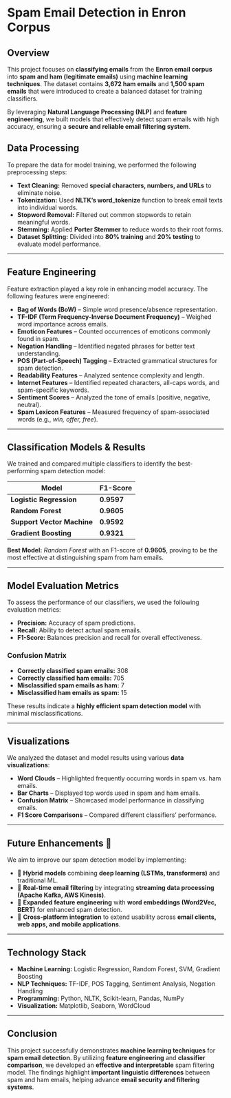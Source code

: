 # **Spam Email Detection in Enron Corpus**  

## **Overview**  
This project focuses on **classifying emails** from the **Enron email corpus** into **spam and ham (legitimate emails)** using **machine learning techniques**. The dataset contains **3,672 ham emails** and **1,500 spam emails** that were introduced to create a balanced dataset for training classifiers.  

By leveraging **Natural Language Processing (NLP)** and **feature engineering**, we built models that effectively detect spam emails with high accuracy, ensuring a **secure and reliable email filtering system**.  


## **Data Processing**  
To prepare the data for model training, we performed the following preprocessing steps:  

- **Text Cleaning:** Removed **special characters, numbers, and URLs** to eliminate noise.  
- **Tokenization:** Used **NLTK’s word_tokenize** function to break email texts into individual words.  
- **Stopword Removal:** Filtered out common stopwords to retain meaningful words.  
- **Stemming:** Applied **Porter Stemmer** to reduce words to their root forms.  
- **Dataset Splitting:** Divided into **80% training** and **20% testing** to evaluate model performance.  

---

## **Feature Engineering**  
Feature extraction played a key role in enhancing model accuracy. The following features were engineered:  

- **Bag of Words (BoW)** – Simple word presence/absence representation.  
- **TF-IDF (Term Frequency-Inverse Document Frequency)** – Weighed word importance across emails.  
- **Emoticon Features** – Counted occurrences of emoticons commonly found in spam.  
- **Negation Handling** – Identified negated phrases for better text understanding.  
- **POS (Part-of-Speech) Tagging** – Extracted grammatical structures for spam detection.  
- **Readability Features** – Analyzed sentence complexity and length.  
- **Internet Features** – Identified repeated characters, all-caps words, and spam-specific keywords.  
- **Sentiment Scores** – Analyzed the tone of emails (positive, negative, neutral).  
- **Spam Lexicon Features** – Measured frequency of spam-associated words (e.g., *win, offer, free*).  

---

## **Classification Models & Results**  
We trained and compared multiple classifiers to identify the best-performing spam detection model:  

| **Model**                  | **F1-Score** |
|----------------------------|-------------|
| **Logistic Regression**     | **0.9597**  |
| **Random Forest**           | **0.9605**  |
| **Support Vector Machine**  | **0.9592**  |
| **Gradient Boosting**       | **0.9321**  |

**Best Model:** *Random Forest* with an F1-score of **0.9605**, proving to be the most effective at distinguishing spam from ham emails.  

---

## **Model Evaluation Metrics**  
To assess the performance of our classifiers, we used the following evaluation metrics:  

- **Precision:** Accuracy of spam predictions.  
- **Recall:** Ability to detect actual spam emails.  
- **F1-Score:** Balances precision and recall for overall effectiveness.  

### **Confusion Matrix**  
- **Correctly classified spam emails:** 308  
- **Correctly classified ham emails:** 705  
- **Misclassified spam emails as ham:** 7  
- **Misclassified ham emails as spam:** 15  

These results indicate a **highly efficient spam detection model** with minimal misclassifications.  

---

## **Visualizations**  
We analyzed the dataset and model results using various **data visualizations**:  

-  **Word Clouds** – Highlighted frequently occurring words in spam vs. ham emails.  
- **Bar Charts** – Displayed top words used in spam and ham emails.  
- **Confusion Matrix** – Showcased model performance in classifying emails.  
- **F1 Score Comparisons** – Compared different classifiers’ performance.  

---

## **Future Enhancements** 🚀  
We aim to improve our spam detection model by implementing:  

- 🔹 **Hybrid models** combining **deep learning (LSTMs, transformers)** and traditional ML.  
- 🔹 **Real-time email filtering** by integrating **streaming data processing (Apache Kafka, AWS Kinesis)**.  
- 🔹 **Expanded feature engineering** with **word embeddings (Word2Vec, BERT)** for enhanced spam detection.  
- 🔹 **Cross-platform integration** to extend usability across **email clients, web apps, and mobile applications**.  

---

## **Technology Stack**  
- **Machine Learning:** Logistic Regression, Random Forest, SVM, Gradient Boosting  
- **NLP Techniques:** TF-IDF, POS Tagging, Sentiment Analysis, Negation Handling  
- **Programming:** Python, NLTK, Scikit-learn, Pandas, NumPy  
- **Visualization:** Matplotlib, Seaborn, WordCloud  

---

## **Conclusion**  
This project successfully demonstrates **machine learning techniques** for **spam email detection**. By utilizing **feature engineering** and **classifier comparison**, we developed an **effective and interpretable** spam filtering model. The findings highlight **important linguistic differences** between spam and ham emails, helping advance **email security and filtering systems**.  


